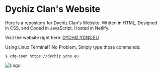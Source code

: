 
# Dychiz Clan's Website

Here is a repository for Dychiz Clan's Website. Written in HTML, Designed in CSS, and Coded in JavaScript. Hosted in Netlify.

Visit the website right here: [DYCHIZ.YDNS.EU](https://dychiz.ydns.eu)

Using Linux Terminal? No Problem, Simply type those commands:
```terminal
$ xdg-open https://dychiz.ydns.eu
```


![Logo](https://dychiz.ydns.eu/assets/images/dychiz.png)

